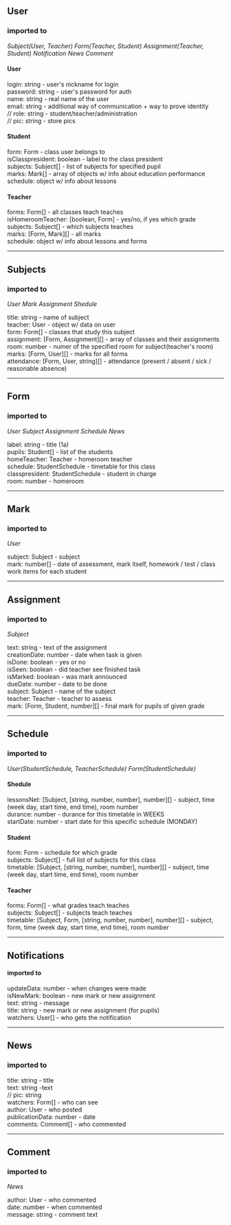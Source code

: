## User
### imported to  
*Subject(User, Teacher) Form(Teacher, Student) Assignment(Teacher, Student) Notification News Comment*  
  
#### User
login: string - user's nickname for login  
password: string - user's password for auth  
name: string - real name of the user  
email: string - additional way of communication + way to prove identity  
// role: string - student/teacher/administration  
// pic: string - store pics  

#### Student
form: Form - class user belongs to  
isClasspresident: boolean - label to the class president  
subjects: Subject[] - list of subjects for specified pupil  
marks: Mark[] - array of objects w/ info about education performance  
schedule: object w/ info about lessons  

#### Teacher
forms: Form[] - all classes teach teaches  
isHomeroomTeacher: [boolean, Form] - yes/no, if yes which grade  
subjects: Subject[] - which subjects teaches  
marks: [Form, Mark][] - all marks  
schedule: object w/ info about lessons and forms  
 

---
## Subjects
### imported to  
*User Mark Assignment Shedule*  
  
title: string - name of subject  
teacher: User - object w/ data on user  
form: Form[] - classes that study this subject  
assignment: [Form, Assignment][] - array of classes and their assignments  
room: number - numer of the specified room for subject(teacher's room)  
marks: [Form, User][] - marks for all forms  
attendance: [Form, User, string][] - attendance (present / absent / sick / reasonable absence)  
 

---
## Form
### imported to  
*User Subject Assignment Schedule News*  
  
label: string - title (1a)  
pupils: Student[] - list of the students  
homeTeacher: Teacher - homeroom teacher  
schedule: StudentSchedule - timetable for this class  
classpresident: StudentSchedule - student in charge  
room: number - homeroom  
 

---
## Mark
### imported to  
*User*  
  
subject: Subject - subject  
mark: number[] - date of assessment, mark itself, homework / test / class work items for each student  
 

---
## Assignment
### imported to  
*Subject*  
  
text: string - text of the assignment  
creationDate: number - date when task is given  
isDone: boolean - yes or no  
isSeen: boolean - did teacher see finished task  
isMarked: boolean - was mark announced  
dueDate: number - date to be done  
subject: Subject - name of the subject  
teacher: Teacher - teacher to assess  
mark: [Form, Student, number][] - final mark for pupils of given grade  
 

---
## Schedule
### imported to 
*User(StudentSchedule, TeacherSchedule) Form(StudentSchedule)*  

#### Shedule
lessonsNet: [Subject, [string, number, number], number][]  - subject, time (week day, start time, end time), room number  
durance: number - durance for this timetable in WEEKS  
startDate: number - start date for this specific schedule (MONDAY)  

#### Student
form: Form - schedule for which grade  
subjects: Subject[] - full list of subjects for this class  
timetable: [Subject, [string, number, number], number][] - subject, time (week day, start time, end time), room number  

#### Teacher
forms: Form[] - what grades teach teaches  
subjects: Subject[] - subjects teach teaches  
timetable: [Subject, Form, [string, number, number], number][] - subject, form, time (week day, start time, end time), room number  
 

---
## Notifications 
#### imported to
  
  
updateData: number - when changes were made  
isNewMark: boolean - new mark or new assignment  
text: string - message  
title: string - new mark or new assignment (for pupils)  
watchers: User[] - who gets the notification  
 

---
## News
### imported to 
  
  
title: string - title  
text: string -text  
// pic: string  
watchers: Form[] - who can see  
author: User - who posted  
publicationData: number - date  
comments: Comment[] - who commented  

---
## Comment
### imported to 
*News*  
  
author: User - who commented  
date: number - when commented  
message: string - comment text  
 